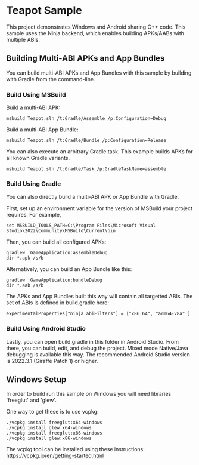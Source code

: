 ﻿# Teapot Sample

This project demonstrates Windows and Android sharing C++ code. This sample uses the Ninja backend, which enables building APKs/AABs with multiple ABIs.

## Building Multi-ABI APKs and App Bundles
You can build multi-ABI APKs and App Bundles with this sample by building with Gradle from the command-line.

### Build Using MSBuild

Build a multi-ABI APK:

```
msbuild Teapot.sln /t:Gradle/Assemble /p:Configuration=Debug
```

Build a multi-ABI App Bundle:

```
msbuild Teapot.sln /t:Gradle/Bundle /p:Configuration=Release
```

You can also execute an arbitrary Gradle task. This example builds APKs for all known Gradle variants.

```
msbuild Teapot.sln /t:Gradle/Task /p:GradleTaskName=assemble
```

### Build Using Gradle
You can also directly build a multi-ABI APK or App Bundle with Gradle.

First, set up an environment variable for the version of MSBuild your project requires. For example,

```
set MSBUILD_TOOLS_PATH=C:\Program Files\Microsoft Visual Studio\2022\Community\MSBuild\Current\bin
```

Then, you can build all configured APKs:

```
gradlew :GameApplication:assembleDebug
dir *.apk /s/b
```

Alternatively, you can build an App Bundle like this:

```
gradlew :GameApplication:bundleDebug
dir *.aab /s/b
```

The APKs and App Bundles built this way will contain all targetted ABIs. The set of ABIs is defined in build.gradle here:

```
experimentalProperties["ninja.abiFilters"] = ["x86_64", "arm64-v8a" ]
```

### Build Using Android Studio
Lastly, you can open build.gradle in this folder in Android Studio. From there, you can build, edit, and debug the project.
Mixed mode Native/Java debugging is available this way. The recommended Android Studio version is 2022.3.1 (Giraffe Patch 1) or higher.

## Windows Setup

In order to build run this sample on Windows you will need libraries 'freeglut' and 'glew'.

One way to get these is to use vcpkg:

```
./vcpkg install freeglut:x64-windows
./vcpkg install glew:x64-windows
./vcpkg install freeglut:x86-windows
./vcpkg install glew:x86-windows
```

The vcpkg tool can be installed using these instructions: https://vcpkg.io/en/getting-started.html 